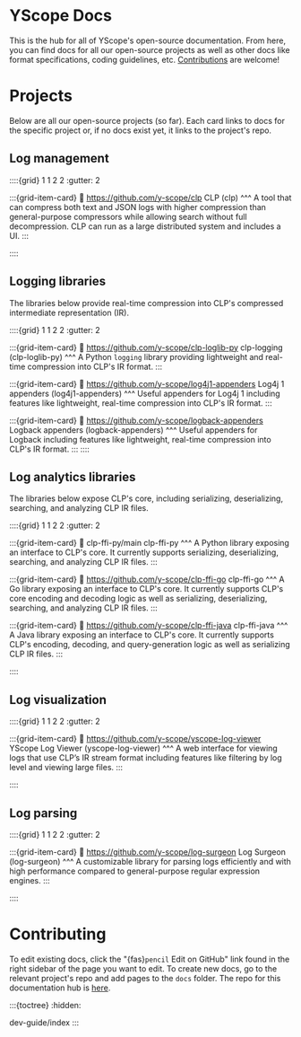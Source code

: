 # YScope Docs

This is the hub for all of YScope's open-source documentation. From here, you can find docs for all
our open-source projects as well as other docs like format specifications, coding guidelines, etc.
[Contributions](#contributing) are welcome!

# Projects

Below are all our open-source projects (so far). Each card links to docs for the specific project
or, if no docs exist yet, it links to the project's repo. 

## Log management

::::{grid} 1 1 2 2
:gutter: 2

:::{grid-item-card}
:link: https://github.com/y-scope/clp
CLP (clp)
^^^
A tool that can compress both text and JSON logs with higher compression than general-purpose
compressors while allowing search without full decompression. CLP can run as a large distributed
system and includes a UI.
:::

::::

## Logging libraries

The libraries below provide real-time compression into CLP's compressed intermediate representation
(IR).

::::{grid} 1 1 2 2
:gutter: 2

:::{grid-item-card}
:link: https://github.com/y-scope/clp-loglib-py
clp-logging (clp-loglib-py)
^^^
A Python `logging` library providing lightweight and real-time compression into CLP's IR format.
:::

:::{grid-item-card}
:link: https://github.com/y-scope/log4j1-appenders
Log4j 1 appenders (log4j1-appenders)
^^^
Useful appenders for Log4j 1 including features like lightweight, real-time compression into CLP's
IR format.
:::

:::{grid-item-card}
:link: https://github.com/y-scope/logback-appenders
Logback appenders (logback-appenders)
^^^
Useful appenders for Logback including features like lightweight, real-time compression into CLP's
IR format.
:::
::::

## Log analytics libraries

The libraries below expose CLP's core, including serializing, deserializing, searching, and
analyzing CLP IR files.

::::{grid} 1 1 2 2
:gutter: 2

:::{grid-item-card}
:link: clp-ffi-py/main
clp-ffi-py
^^^
A Python library exposing an interface to CLP's core. It currently supports serializing,
deserializing, searching, and analyzing CLP IR files.
:::

:::{grid-item-card}
:link: https://github.com/y-scope/clp-ffi-go
clp-ffi-go
^^^
A Go library exposing an interface to CLP's core. It currently supports CLP's core encoding
and decoding logic as well as serializing, deserializing, searching, and analyzing CLP IR files.
:::

:::{grid-item-card}
:link: https://github.com/y-scope/clp-ffi-java
clp-ffi-java
^^^
A Java library exposing an interface to CLP's core. It currently supports CLP's encoding, decoding,
and query-generation logic as well as serializing CLP IR files.
:::

::::

## Log visualization

::::{grid} 1 1 2 2
:gutter: 2

:::{grid-item-card}
:link: https://github.com/y-scope/yscope-log-viewer
YScope Log Viewer (yscope-log-viewer)
^^^
A web interface for viewing logs that use CLP’s IR stream format including features like filtering
by log level and viewing large files.
:::

::::

## Log parsing

::::{grid} 1 1 2 2
:gutter: 2

:::{grid-item-card}
:link: https://github.com/y-scope/log-surgeon
Log Surgeon (log-surgeon)
^^^
A customizable library for parsing logs efficiently and with high performance compared to
general-purpose regular expression engines.
:::

::::

# Contributing

To edit existing docs, click the "{fas}`pencil` Edit on GitHub" link found in the right sidebar of
the page you want to edit. To create new docs, go to the relevant project's repo and add pages
to the `docs` folder. The repo for this documentation hub is [here][yscope-docs].

:::{toctree}
:hidden:

dev-guide/index
:::


[CLP]: https://github.com/y-scope/clp
[clp-ffi-java]: https://github.com/y-scope/clp-ffi-java
[log4j1-appenders]: https://github.com/y-scope/log4j1-appenders
[yscope-log-viewer]: https://github.com/y-scope/yscope-log-viewer
[yscope-docs]: https://github.com/y-scope/yscope-docs
